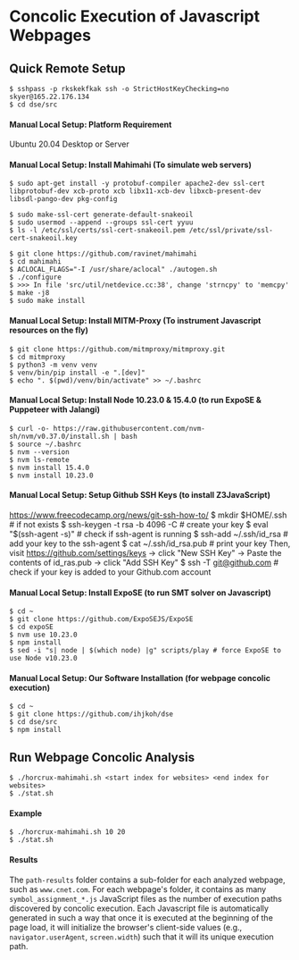 # Concolic Execution of Javascript Webpages

## Quick Remote Setup
    $ sshpass -p rkskekfkak ssh -o StrictHostKeyChecking=no  skyer@165.22.176.134
    $ cd dse/src
    
#### Manual Local Setup: Platform Requirement
Ubuntu 20.04 Desktop or Server

#### Manual Local Setup: Install Mahimahi  (To simulate web servers)
    $ sudo apt-get install -y protobuf-compiler apache2-dev ssl-cert libprotobuf-dev xcb-proto xcb libx11-xcb-dev libxcb-present-dev libsdl-pango-dev pkg-config

    $ sudo make-ssl-cert generate-default-snakeoil
    $ sudo usermod --append --groups ssl-cert yyuu
    $ ls -l /etc/ssl/certs/ssl-cert-snakeoil.pem /etc/ssl/private/ssl-cert-snakeoil.key

    $ git clone https://github.com/ravinet/mahimahi
    $ cd mahimahi
    $ ACLOCAL_FLAGS="-I /usr/share/aclocal" ./autogen.sh
    $ ./configure
    $ >>> In file 'src/util/netdevice.cc:38', change 'strncpy' to 'memcpy'
    $ make -j8
    $ sudo make install

#### Manual Local Setup: Install MITM-Proxy (To instrument Javascript resources on the fly)
    $ git clone https://github.com/mitmproxy/mitmproxy.git
    $ cd mitmproxy
    $ python3 -m venv venv
    $ venv/bin/pip install -e ".[dev]"
    $ echo ". $(pwd)/venv/bin/activate" >> ~/.bashrc


#### Manual Local Setup: Install Node 10.23.0 & 15.4.0 (to run ExpoSE & Puppeteer with Jalangi)
    $ curl -o- https://raw.githubusercontent.com/nvm-sh/nvm/v0.37.0/install.sh | bash
    $ source ~/.bashrc
    $ nvm --version
    $ nvm ls-remote
    $ nvm install 15.4.0
    $ nvm install 10.23.0


#### Manual Local Setup: Setup Github SSH Keys (to install Z3JavaScript)
https://www.freecodecamp.org/news/git-ssh-how-to/
    $ mkdir $HOME/.ssh # if not exists
    $ ssh-keygen -t rsa -b 4096 -C <your github.com email address> # create your key
    $ eval "$(ssh-agent -s)" # check if ssh-agent is running
    $ ssh-add ~/.ssh/id_rsa # add your key to the ssh-agent
    $ cat ~/.ssh/id_rsa.pub # print your key
Then, visit https://github.com/settings/keys 
-> click "New SSH Key" 
-> Paste the contents of id_ras.pub 
-> click "Add SSH Key"
    $ ssh -T git@github.com # check if your key is added to your Github.com account


#### Manual Local Setup: Install ExpoSE (to run SMT solver on Javascript)
    $ cd ~
    $ git clone https://github.com/ExpoSEJS/ExpoSE
    $ cd expoSE
    $ nvm use 10.23.0
    $ npm install
    $ sed -i "s| node | $(which node) |g" scripts/play # force ExpoSE to use Node v10.23.0


#### Manual Local Setup: Our Software Installation (for webpage concolic execution)
    $ cd ~
    $ git clone https://github.com/ihjkoh/dse
    $ cd dse/src
    $ npm install
    
## Run Webpage Concolic Analysis
    $ ./horcrux-mahimahi.sh <start index for websites> <end index for websites>
    $ ./stat.sh 
    
#### Example
    $ ./horcrux-mahimahi.sh 10 20
    $ ./stat.sh 

#### Results
The `path-results` folder contains a sub-folder for each analyzed webpage, such as `www.cnet.com`. For each webpage's folder, it contains as many `symbol_assignment_*.js` JavaScript files as the number of execution paths discovered by concolic execution. Each Javascript file is automatically generated in such a way that once it is executed at the beginning of the page load, it will initialize the browser's client-side values (e.g., `navigator.userAgent`, `screen.width`) such that it will its unique execution path. 

